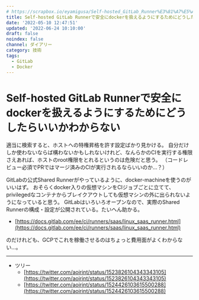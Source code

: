 ```yaml
---
# https://scrapbox.io/eyamigusa/Self-hosted_GitLab_Runner%E3%81%A7%E5%AE%89%E5%85%A8%E3%81%ABdocker%E3%82%92%E6%89%B1%E3%81%88%E3%82%8B%E3%82%88%E3%81%86%E3%81%AB%E3%81%99%E3%82%8B
title: Self-hosted GitLab Runnerで安全にdockerを扱えるようにするためにどうしたらいいかわからない
date: '2022-05-10 12:47:51'
updated: '2022-06-24 10:10:00'
draft: false
noindex: false
channel: ダイアリー
category: 技術
tags:
  - GitLab
  - Docker
---
```

# Self-hosted GitLab Runnerで安全にdockerを扱えるようにするためにどうしたらいいかわからない

適当に検索すると、ホストへの特権昇格を許す設定ばかり見かける。
自分だけしか使わないならば構わないかもしれないけれど、なんらかのCIを実行する権限さえあれば、ホストのroot権限をとれるというのは危険だと思う。
（コードレビュー必須でPRではマージ済みのCIが実行されるならいいのか...？）

GitLabの公式Shared Runnerがやっているように、docker-machineを使うのがいいはず。
おそらくdocker入りの仮想マシンをCIジョブごとに立てて、privilegedなコンテナからブレイクアウトしても仮想マシンの外に出られないようになっていると思う。
GitLabはいろいろオープンなので、実際のShared Runnerの構成・設定が公開されている。たいへん助かる。

- [https://docs.gitlab.com/ee/ci/runners/saas/linux_saas_runner.html](https://docs.gitlab.com/ee/ci/runners/saas/linux_saas_runner.html)

のだけれども、GCPでこれを稼働させるのはちょっと費用面がよくわからない...。

---

- ツリー
  - [https://twitter.com/aoirint/status/1523826104343343105](https://twitter.com/aoirint/status/1523826104343343105)
  - [https://twitter.com/aoirint/status/1524426103615500288](https://twitter.com/aoirint/status/1524426103615500288)
